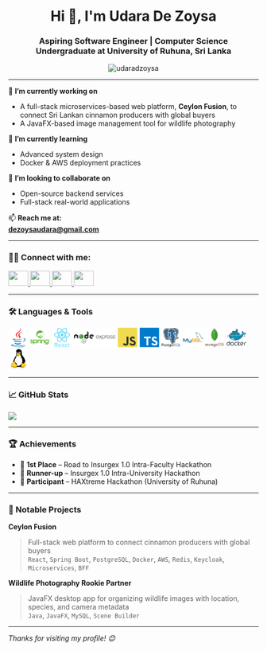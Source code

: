 <h1 align="center">Hi 👋, I'm Udara De Zoysa</h1>
<h3 align="center">Aspiring Software Engineer | Computer Science Undergraduate at University of Ruhuna, Sri Lanka</h3>

<p align="center">
  <img src="https://komarev.com/ghpvc/?username=udaradzoysa&label=Profile%20views&color=0e75b6&style=flat" alt="udaradzoysa" />
</p>

---

🔭 **I’m currently working on**  
- A full-stack microservices-based web platform, **Ceylon Fusion**, to connect Sri Lankan cinnamon producers with global buyers  
- A JavaFX-based image management tool for wildlife photography

🌱 **I’m currently learning**  
- Advanced system design  
- Docker & AWS deployment practices

👯 **I’m looking to collaborate on**  
- Open-source backend services  
- Full-stack real-world applications

📫 **Reach me at:**  
**dezoysaudara@gmail.com**

---

### 🧑‍💻 Connect with me:
<p>
  <a href="https://linkedin.com/in/udara-de-zoysa-52267825b" target="blank">
    <img src="https://raw.githubusercontent.com/rahuldkjain/github-profile-readme-generator/master/src/images/icons/Social/linked-in-alt.svg" height="30" width="40" />
  </a>
  <a href="https://www.hackerrank.com/harsha_udara" target="blank">
    <img src="https://raw.githubusercontent.com/rahuldkjain/github-profile-readme-generator/master/src/images/icons/Social/hackerrank.svg" height="30" width="40" />
  </a>
  <a href="https://www.leetcode.com/udaradezoysa" target="blank">
    <img src="https://raw.githubusercontent.com/rahuldkjain/github-profile-readme-generator/master/src/images/icons/Social/leet-code.svg" height="30" width="40" />
  </a>
  <a href="https://discord.gg/tXt6z79S" target="blank">
    <img src="https://raw.githubusercontent.com/rahuldkjain/github-profile-readme-generator/master/src/images/icons/Social/discord.svg" height="30" width="40" />
  </a>
</p>

---

### 🛠️ Languages & Tools

<p>
  <img src="https://raw.githubusercontent.com/devicons/devicon/master/icons/java/java-original.svg" width="40" height="40"/>
  <img src="https://raw.githubusercontent.com/devicons/devicon/master/icons/spring/spring-original-wordmark.svg" width="40" height="40"/>
  <img src="https://raw.githubusercontent.com/devicons/devicon/master/icons/react/react-original-wordmark.svg" width="40" height="40"/>
  <img src="https://raw.githubusercontent.com/devicons/devicon/master/icons/nodejs/nodejs-original-wordmark.svg" width="40" height="40"/>
  <img src="https://raw.githubusercontent.com/devicons/devicon/master/icons/express/express-original-wordmark.svg" width="40" height="40"/>
  <img src="https://raw.githubusercontent.com/devicons/devicon/master/icons/javascript/javascript-original.svg" width="40" height="40"/>
  <img src="https://raw.githubusercontent.com/devicons/devicon/master/icons/typescript/typescript-original.svg" width="40" height="40"/>
  <img src="https://raw.githubusercontent.com/devicons/devicon/master/icons/postgresql/postgresql-original-wordmark.svg" width="40" height="40"/>
  <img src="https://raw.githubusercontent.com/devicons/devicon/master/icons/mysql/mysql-original-wordmark.svg" width="40" height="40"/>
  <img src="https://raw.githubusercontent.com/devicons/devicon/master/icons/mongodb/mongodb-original-wordmark.svg" width="40" height="40"/>
  <img src="https://raw.githubusercontent.com/devicons/devicon/master/icons/docker/docker-original-wordmark.svg" width="40" height="40"/>
  <img src="https://raw.githubusercontent.com/devicons/devicon/master/icons/linux/linux-original.svg" width="40" height="40"/>
</p>

---

### 📈 GitHub Stats
<p>
  <img align="center" src="https://github-readme-stats.vercel.app/api/top-langs/?username=udaradzoysa&layout=compact&theme=tokyonight" />
</p>

---

### 🏆 Achievements
- 🥇 **1st Place** – Road to Insurgex 1.0 Intra-Faculty Hackathon  
- 🥈 **Runner-up** – Insurgex 1.0 Intra-University Hackathon  
- 🎯 **Participant** – HAXtreme Hackathon (University of Ruhuna)

---

### 💼 Notable Projects

**Ceylon Fusion**  
> Full-stack web platform to connect cinnamon producers with global buyers  
> `React`, `Spring Boot`, `PostgreSQL`, `Docker`, `AWS`, `Redis`, `Keycloak`, `Microservices`, `BFF`

**Wildlife Photography Rookie Partner**  
> JavaFX desktop app for organizing wildlife images with location, species, and camera metadata  
> `Java`, `JavaFX`, `MySQL`, `Scene Builder`

---

_Thanks for visiting my profile! 😊_
